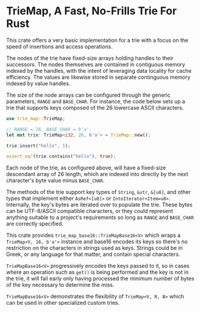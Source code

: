 # TrieMap, A Fast, No-Frills Trie For Rust

This crate offers a very basic implementation for a trie with a focus on the
speed of insertions and access operations.

The nodes of the trie have fixed-size arrays holding handles to their 
successors. The nodes themselves are contained in contiguous memory indexed
by the handles, with the intent of leveraging data locality for cache 
efficiency. The values are likewise stored in separate continguous memory
indexed by value handles.

The size of the node arrays can be configured through the generic parameters,
`RANGE` and `BASE_CHAR`. For instance, the code below sets up a trie that
supports keys composed of the 26 lowercase ASCII characters.

``` rust
use trie_map::TrieMap;

// RANGE = 26, BASE_CHAR = b'a'.
let mut trie: TrieMap<i32, 26, b'a'> = TrieMap::new();

trie.insert("hello", 1);

assert_eq!(trie.contains("hello"), true);
```

Each node of the trie, as configured above, will have a fixed-size descendant 
array of 26 length, which are indexed into directly by the next character's byte
value minus `BASE_CHAR`.

The methods of the trie support key types of `String`, `&str`, `&[u8]`, and 
other types that implement either `AsRef<[u8]>` or `IntoIterator<Item=u8>`.
Internally, the key's bytes are iterated over to populate the trie. These 
bytes can be UTF-8/ASCII compatible characters, or they could represent
anything suitable to a project's requirements so long as `RANGE` and
`BASE_CHAR` are correctly specified.

This crate provides `trie_map_base16::TrieMapBase16<V>` which wraps a 
`TrieMap<V, 16, b'a'>` instance and base16 encodes its keys so there's no 
restriction on the characters in strings used as keys. Strings could be in 
Greek, or any language for that matter, and contain special characters.

`TrieMapBase16<V>` progressively encodes the keys passed to it, so in cases
where an operation such as `get()` is being performed and the key is not
in the trie, it will fail early only having processed the minimum number of
bytes of the key necessary to determine the miss.

`TrieMapBase16<V>` demonstrates the flexibility of `TrieMap<V, R, B>` which
can be used in other specialized custom tries.